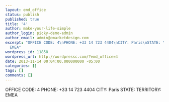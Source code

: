 ```yaml
---
layout: emd_office
status: publish
published: true
title: '4'
author: make-your-life-simple
author_login: picky-demo-admin
author_email: admin@emarketdesign.com
excerpt: "OFFICE CODE: 4\nPHONE: +33 14 723 4404\nCITY: Paris\nSTATE: \nTERRITORY:
  EMEA"
wordpress_id: 11858
wordpress_url: http://wordpressc.com/?emd_office=4
date: 2013-11-14 00:04:00.000000000 -05:00
categories: []
tags: []
comments: []
---
```

OFFICE CODE: 4
PHONE: +33 14 723 4404
CITY: Paris
STATE: 
TERRITORY: EMEA
